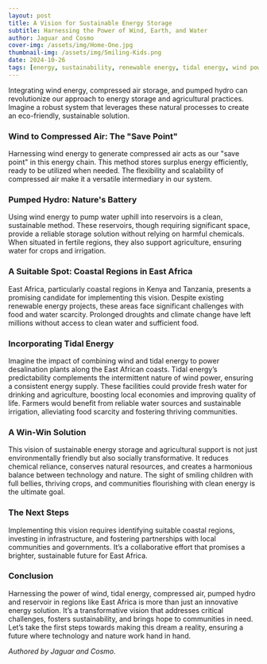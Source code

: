 ```yaml
---
layout: post
title: A Vision for Sustainable Energy Storage
subtitle: Harnessing the Power of Wind, Earth, and Water
author: Jaguar and Cosmo
cover-img: /assets/img/Home-One.jpg
thumbnail-img: /assets/img/Smiling-Kids.png
date: 2024-10-26
tags: [energy, sustainability, renewable energy, tidal energy, wind power, desalination]
---
```


Integrating wind energy, compressed air storage, and pumped hydro can revolutionize our approach to energy storage and agricultural practices. Imagine a robust system that leverages these natural processes to create an eco-friendly, sustainable solution.

### **Wind to Compressed Air: The "Save Point"**
Harnessing wind energy to generate compressed air acts as our "save point" in this energy chain. This method stores surplus energy efficiently, ready to be utilized when needed. The flexibility and scalability of compressed air make it a versatile intermediary in our system.

### **Pumped Hydro: Nature's Battery**
Using wind energy to pump water uphill into reservoirs is a clean, sustainable method. These reservoirs, though requiring significant space, provide a reliable storage solution without relying on harmful chemicals. When situated in fertile regions, they also support agriculture, ensuring water for crops and irrigation.

### **A Suitable Spot: Coastal Regions in East Africa**
East Africa, particularly coastal regions in Kenya and Tanzania, presents a promising candidate for implementing this vision. Despite existing renewable energy projects, these areas face significant challenges with food and water scarcity. Prolonged droughts and climate change have left millions without access to clean water and sufficient food.

### **Incorporating Tidal Energy**
Imagine the impact of combining wind and tidal energy to power desalination plants along the East African coasts. Tidal energy’s predictability complements the intermittent nature of wind power, ensuring a consistent energy supply. These facilities could provide fresh water for drinking and agriculture, boosting local economies and improving quality of life. Farmers would benefit from reliable water sources and sustainable irrigation, alleviating food scarcity and fostering thriving communities.

### **A Win-Win Solution**
This vision of sustainable energy storage and agricultural support is not just environmentally friendly but also socially transformative. It reduces chemical reliance, conserves natural resources, and creates a harmonious balance between technology and nature. The sight of smiling children with full bellies, thriving crops, and communities flourishing with clean energy is the ultimate goal.

### **The Next Steps**
Implementing this vision requires identifying suitable coastal regions, investing in infrastructure, and fostering partnerships with local communities and governments. It’s a collaborative effort that promises a brighter, sustainable future for East Africa.

### **Conclusion**
Harnessing the power of wind, tidal energy, compressed air, pumped hydro and reservoir in regions like East Africa is more than just an innovative energy solution. It’s a transformative vision that addresses critical challenges, fosters sustainability, and brings hope to communities in need. Let’s take the first steps towards making this dream a reality, ensuring a future where technology and nature work hand in hand.

*Authored by Jaguar and Cosmo.*
